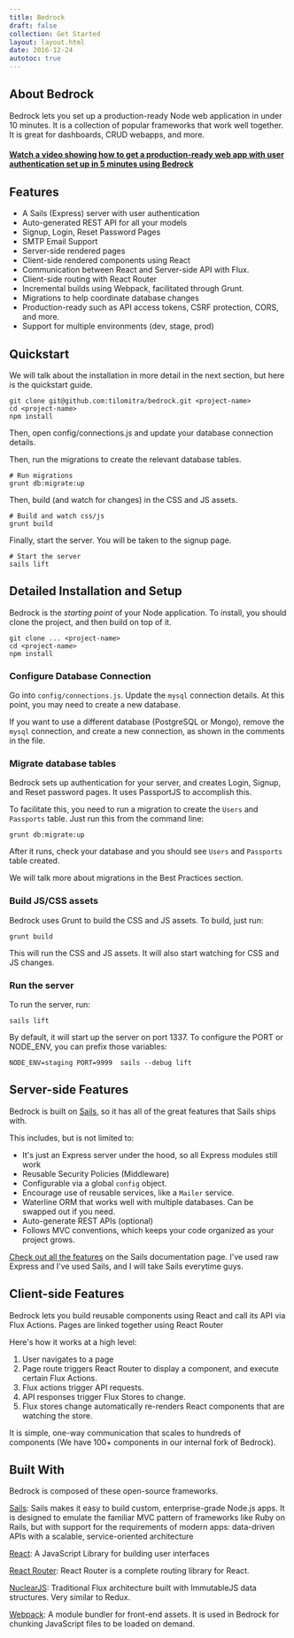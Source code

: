 ```yaml
---
title: Bedrock
draft: false
collection: Get Started
layout: layout.html
date: 2016-12-24
autotoc: true
---
```

## About Bedrock
Bedrock lets you set up a production-ready Node web application in under 10 minutes. It is a collection of popular frameworks that work well together. It is great for dashboards, CRUD webapps, and more.

#### [Watch a video showing how to get a production-ready web app with user authentication set up in 5 minutes using Bedrock](https://www.youtube.com/watch?v=EdUuhdbhfDo)

## Features

- A Sails (Express) server with user authentication
- Auto-generated REST API for all your models
- Signup, Login, Reset Password Pages
- SMTP Email Support
- Server-side rendered pages
- Client-side rendered components using React
- Communication between React and Server-side API with Flux. 
- Client-side routing with React Router
- Incremental builds using Webpack, facilitated through Grunt.
- Migrations to help coordinate database changes
- Production-ready such as API access tokens, CSRF protection, CORS, and more.
- Support for multiple environments (dev, stage, prod)

## Quickstart
We will talk about the installation in more detail in the next section, but here is the quickstart guide.

```
git clone git@github.com:tilomitra/bedrock.git <project-name>
cd <project-name>
npm install
```
Then, open config/connections.js and update your database connection details.

Then, run the migrations to create the relevant database tables.

```
# Run migrations
grunt db:migrate:up
```

Then, build (and watch for changes) in the CSS and JS assets.

```
# Build and watch css/js
grunt build
```

Finally, start the server. You will be taken to the signup page.

```
# Start the server
sails lift
```

## Detailed Installation and Setup
Bedrock is the *starting point* of your Node application. To install, you should clone the project, and then build on top of it.

```
git clone ... <project-name>
cd <project-name>
npm install
```

### Configure Database Connection

Go into `config/connections.js`. Update the `mysql` connection details. At this point, you may need to create a new database.

If you want to use a different database (PostgreSQL or Mongo), remove the `mysql` connection, and create a new connection, as shown in the comments in the file.

### Migrate database tables
Bedrock sets up authentication for your server, and creates Login, Signup, and Reset password pages. It uses PassportJS to accomplish this.

To facilitate this, you need to run a migration to create the `Users` and `Passports` table. Just run this from the command line:

```
grunt db:migrate:up
```
After it runs, check your database and you should see `Users` and `Passports` table created.

We will talk more about migrations in the Best Practices section.

### Build JS/CSS assets
Bedrock uses Grunt to build the CSS and JS assets. To build, just run:

```
grunt build
```

This will run the CSS and JS assets. It will also start watching for CSS and JS changes.

### Run the server
To run the server, run:

```
sails lift
```

By default, it will start up the server on port 1337. To configure the PORT or NODE_ENV, you can prefix those variables:

```
NODE_ENV=staging PORT=9999  sails --debug lift
```

## Server-side Features
Bedrock is built on [Sails](http://sailsjs.org), so it has all of the great features that Sails ships with. 

This includes, but is not limited to:

- It's just an Express server under the hood, so all Express modules still work
- Reusable Security Policies (Middleware)
- Configurable via a global `config` object.
- Encourage use of reusable services, like a `Mailer` service.
- Waterline ORM that works well with multiple databases. Can be swapped out if you need.
- Auto-generate REST APIs (optional)
- Follows MVC conventions, which keeps your code organized as your project grows.

[Check out all the features](http://sailsjs.com/features) on the Sails documentation page. I've used raw Express and I've used Sails, and I will take Sails everytime guys. 


## Client-side Features
Bedrock lets you build reusable components using React and call its API via Flux Actions. Pages are linked together using React Router

Here's how it works at a high level:

1. User navigates to a page
2. Page route triggers React Router to display a component, and execute certain Flux Actions.
3. Flux actions trigger API requests.
4. API responses trigger Flux Stores to change.
5. Flux stores change automatically re-renders React components that are watching the store.

It is simple, one-way communication that scales to hundreds of components (We have 100+ components in our internal fork of Bedrock).

## Built With
Bedrock is composed of these open-source frameworks.

[Sails](http://sailsjs.com/): Sails makes it easy to build custom, enterprise-grade Node.js apps. It is designed to emulate the familiar MVC pattern of frameworks like Ruby on Rails, but with support for the requirements of modern apps: data-driven APIs with a scalable, service-oriented architecture

[React](https://facebook.github.io/react/): A JavaScript Library for building user interfaces

[React Router](https://github.com/ReactTraining/react-router): React Router is a complete routing library for React.

[NuclearJS](https://github.com/optimizely/nuclear-js): Traditional Flux architecture built with ImmutableJS data structures. Very similar to Redux.

[Webpack](https://webpack.github.io/): A module bundler for front-end assets. It is used in Bedrock for chunking JavaScript files to be loaded on demand.

